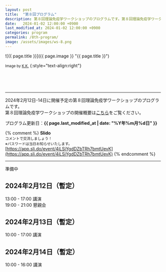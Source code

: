 ```yaml
---
layout: post
title:  "第８回プログラム"
description: 第８回理論免疫学ワークショップのプログラムです。第８回理論免疫学ワークショップの各講演の時間・講演者・講演タイトルを掲載しています。
date:   2024-01-02 12:00:00 +0900
last_modified_at: 2024-01-02 12:00:00 +0900
categories: program
permalink: /8th-program/
image: /assets/images/ws-8.png
---
```



![{{ page.title }}]({{ page.image }} "{{ page.title }}")

<small>Image by <a href="https://iblab.bio.nagoya-u.ac.jp/members/detail/k.kojima">K.K.</a></small>
{:style="text-align:right"}



<div style="height:50px"></div>

---

2024年2月12日-14日に開催予定の第８回理論免疫学ワークショップのプログラムです。  
第８回理論免疫学ワークショップの開催概要は[こちら](/8th-workshop)をご覧ください。

プログラム更新日：**{{ page.last_modified_at | date: "%Y年%m月%d日" }}**

{% comment %}
**Slido**  
<small>コメントで交流しましょう！</small>  
<small>※パスワードは当日お知らせいたします。</small>  
[https://app.sli.do/event/4iLSjYgdDZbTRh7bmtUevK](https://app.sli.do/event/4iLSjYgdDZbTRh7bmtUevK)
{% endcomment %}

---

準備中

## 2024年2月12日（暫定）

13:00 - 17:00 講演  
19:00 - 21:00 懇親会

## 2024年2月13日（暫定）

10:00 - 17:00 講演

## 2024年2月14日（暫定）

10:00 - 16:00 講演